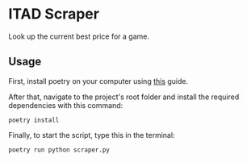 # ITAD Scraper

Look up the current best price for a game.

## Usage

First, install poetry on your computer using [this](https://python-poetry.org/docs/) guide.

After that, navigate to the project's root folder and install the required dependencies with this command:
```
poetry install
```

Finally, to start the script, type this in the terminal:
```
poetry run python scraper.py
```
